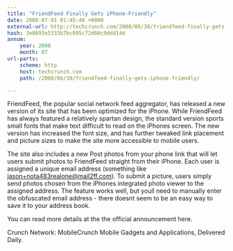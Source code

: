 ```yaml
---
title: "FriendFeed Finally Gets iPhone-Friendly"
date: 2008-07-01 01:45:40 +0000
external-url: http://techcrunch.com/2008/06/30/friendfeed-finally-gets-iphone-friendly/
hash: 3e8693e5333b7bc095c72d60c9ddd14d
annum:
    year: 2008
    month: 07
url-parts:
    scheme: http
    host: techcrunch.com
    path: /2008/06/30/friendfeed-finally-gets-iphone-friendly/

---
```


FriendFeed, the popular social network feed aggregator, has released a new version of its site that has been optimized for the iPhone.  While FriendFeed has always featured a relatively spartan design, the standard version sports small fonts that make text difficult to read on the iPhones screen.  The new version has increased the font size, and has further tweaked link placement and picture sizes to make the site more accessible to mobile users.

The site also includes a new Post photos from your phone link that will let users submit photos to FriendFeed straight from their iPhone.  Each user is assigned a unique email address (something like jason+nota483realone@mail2ff.com).  To submit a picture, users simply send photos chosen from the iPhones integrated photo viewer to the assigned address.  The feature works well, but youll need to manually enter the obfuscated email address - there doesnt seem to be an easy way to save it to your address book.

You can read more details at the the official announcement here.

Crunch Network:  MobileCrunch Mobile Gadgets and Applications, Delivered Daily.
